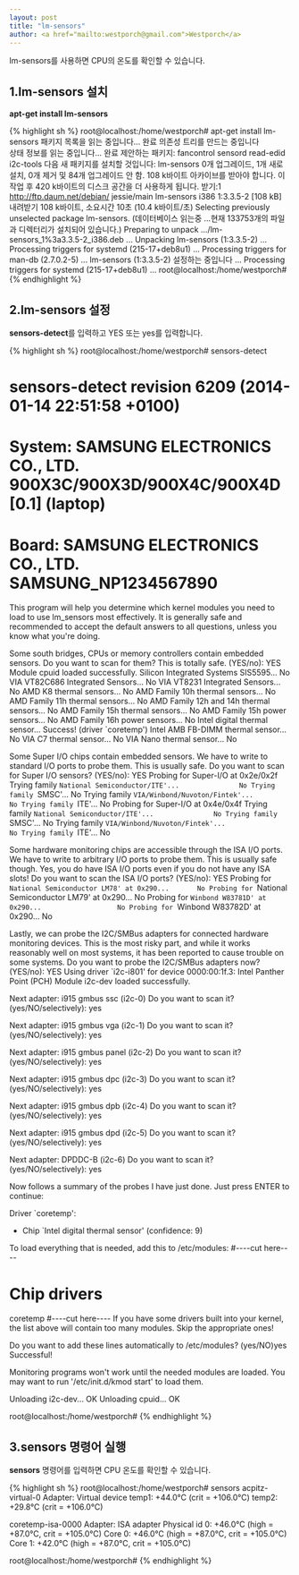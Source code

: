 ```yaml
---                               
layout: post
title: "lm-sensors" 
author: <a href="mailto:westporch@gmail.com">Westporch</a>
---
```


lm-sensors를 사용하면 CPU의 온도를 확인할 수 있습니다.

1.lm-sensors 설치
--------------------------

**apt-get install lm-sensors**

{% highlight sh %}
root@localhost:/home/westporch# apt-get install lm-sensors
패키지 목록을 읽는 중입니다... 완료
의존성 트리를 만드는 중입니다       
상태 정보를 읽는 중입니다... 완료
제안하는 패키지:
  fancontrol sensord read-edid i2c-tools
다음 새 패키지를 설치할 것입니다:
  lm-sensors
0개 업그레이드, 1개 새로 설치, 0개 제거 및 84개 업그레이드 안 함.
108 k바이트 아카이브를 받아야 합니다.
이 작업 후 420 k바이트의 디스크 공간을 더 사용하게 됩니다.
받기:1 http://ftp.daum.net/debian/ jessie/main lm-sensors i386 1:3.3.5-2 [108 kB]
내려받기 108 k바이트, 소요시간 10초 (10.4 k바이트/초)
Selecting previously unselected package lm-sensors.
(데이터베이스 읽는중 ...현재 133753개의 파일과 디렉터리가 설치되어 있습니다.)
Preparing to unpack .../lm-sensors_1%3a3.3.5-2_i386.deb ...
Unpacking lm-sensors (1:3.3.5-2) ...
Processing triggers for systemd (215-17+deb8u1) ...
Processing triggers for man-db (2.7.0.2-5) ...
lm-sensors (1:3.3.5-2) 설정하는 중입니다 ...
Processing triggers for systemd (215-17+deb8u1) ...
root@localhost:/home/westporch#
{% endhighlight %}

2.lm-sensors 설정
-----------------

**sensors-detect**를 입력하고 YES 또는 yes를 입력합니다.

{% highlight sh %}
root@localhost:/home/westporch# sensors-detect
# sensors-detect revision 6209 (2014-01-14 22:51:58 +0100)
# System: SAMSUNG ELECTRONICS CO., LTD. 900X3C/900X3D/900X4C/900X4D [0.1] (laptop)
# Board: SAMSUNG ELECTRONICS CO., LTD. SAMSUNG_NP1234567890

This program will help you determine which kernel modules you need
to load to use lm_sensors most effectively. It is generally safe
and recommended to accept the default answers to all questions,
unless you know what you're doing.

Some south bridges, CPUs or memory controllers contain embedded sensors.
Do you want to scan for them? This is totally safe. (YES/no): YES
Module cpuid loaded successfully.
Silicon Integrated Systems SIS5595...                       No
VIA VT82C686 Integrated Sensors...                          No
VIA VT8231 Integrated Sensors...                            No
AMD K8 thermal sensors...                                   No
AMD Family 10h thermal sensors...                           No
AMD Family 11h thermal sensors...                           No
AMD Family 12h and 14h thermal sensors...                   No
AMD Family 15h thermal sensors...                           No
AMD Family 15h power sensors...                             No
AMD Family 16h power sensors...                             No
Intel digital thermal sensor...                             Success!
    (driver `coretemp')
Intel AMB FB-DIMM thermal sensor...                         No
VIA C7 thermal sensor...                                    No
VIA Nano thermal sensor...                                  No

Some Super I/O chips contain embedded sensors. We have to write to
standard I/O ports to probe them. This is usually safe.
Do you want to scan for Super I/O sensors? (YES/no): YES
Probing for Super-I/O at 0x2e/0x2f
Trying family `National Semiconductor/ITE'...               No
Trying family `SMSC'...                                     No
Trying family `VIA/Winbond/Nuvoton/Fintek'...               No
Trying family `ITE'...                                      No
Probing for Super-I/O at 0x4e/0x4f
Trying family `National Semiconductor/ITE'...               No
Trying family `SMSC'...                                     No
Trying family `VIA/Winbond/Nuvoton/Fintek'...               No
Trying family `ITE'...                                      No

Some hardware monitoring chips are accessible through the ISA I/O ports.
We have to write to arbitrary I/O ports to probe them. This is usually
safe though. Yes, you do have ISA I/O ports even if you do not have any
ISA slots! Do you want to scan the ISA I/O ports? (YES/no): YES
Probing for `National Semiconductor LM78' at 0x290...       No
Probing for `National Semiconductor LM79' at 0x290...       No
Probing for `Winbond W83781D' at 0x290...                   No
Probing for `Winbond W83782D' at 0x290...                   No

Lastly, we can probe the I2C/SMBus adapters for connected hardware
monitoring devices. This is the most risky part, and while it works
reasonably well on most systems, it has been reported to cause trouble
on some systems.
Do you want to probe the I2C/SMBus adapters now? (YES/no): YES
Using driver `i2c-i801' for device 0000:00:1f.3: Intel Panther Point (PCH)
Module i2c-dev loaded successfully.

Next adapter: i915 gmbus ssc (i2c-0)
Do you want to scan it? (yes/NO/selectively): yes

Next adapter: i915 gmbus vga (i2c-1)
Do you want to scan it? (yes/NO/selectively): yes

Next adapter: i915 gmbus panel (i2c-2)
Do you want to scan it? (yes/NO/selectively): yes

Next adapter: i915 gmbus dpc (i2c-3)
Do you want to scan it? (yes/NO/selectively): yes

Next adapter: i915 gmbus dpb (i2c-4)
Do you want to scan it? (yes/NO/selectively): yes

Next adapter: i915 gmbus dpd (i2c-5)
Do you want to scan it? (yes/NO/selectively): yes

Next adapter: DPDDC-B (i2c-6)
Do you want to scan it? (yes/NO/selectively): yes


Now follows a summary of the probes I have just done.
Just press ENTER to continue: 

Driver `coretemp':
  * Chip `Intel digital thermal sensor' (confidence: 9)

To load everything that is needed, add this to /etc/modules:
#----cut here----
# Chip drivers
coretemp
#----cut here----
If you have some drivers built into your kernel, the list above will
contain too many modules. Skip the appropriate ones!

Do you want to add these lines automatically to /etc/modules? (yes/NO)yes
Successful!

Monitoring programs won't work until the needed modules are
loaded. You may want to run '/etc/init.d/kmod start'
to load them.

Unloading i2c-dev... OK
Unloading cpuid... OK

root@localhost:/home/westporch# 
{% endhighlight %}


3.sensors 명령어 실행
---------------------

**sensors** 명령어를 입력하면 CPU 온도를 확인할 수 있습니다.

{% highlight sh %}
root@localhost:/home/westporch# sensors
acpitz-virtual-0
Adapter: Virtual device
temp1:        +44.0°C  (crit = +106.0°C)
temp2:        +29.8°C  (crit = +106.0°C)

coretemp-isa-0000
Adapter: ISA adapter
Physical id 0:  +46.0°C  (high = +87.0°C, crit = +105.0°C)
Core 0:         +46.0°C  (high = +87.0°C, crit = +105.0°C)
Core 1:         +42.0°C  (high = +87.0°C, crit = +105.0°C)

root@localhost:/home/westporch# 
{% endhighlight %}
